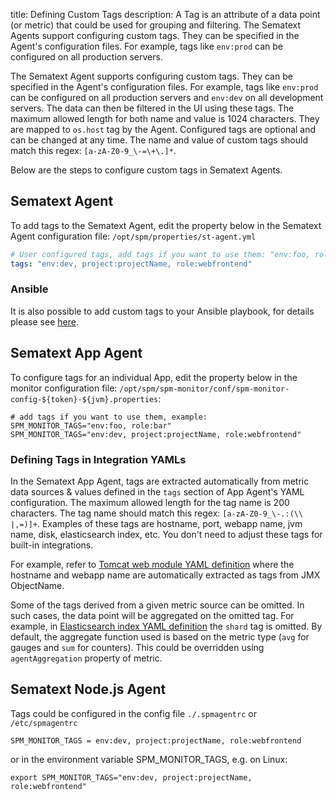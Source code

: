 title: Defining Custom Tags
description: A Tag is an attribute of a data point (or metric) that could be used for grouping and filtering. The Sematext Agents support configuring custom tags. They can be specified in the Agent's configuration files. For example, tags like `env:prod` can be configured on all production servers.

The Sematext Agent supports configuring custom tags. They can be specified in the Agent's configuration files. For example, tags like `env:prod` can be configured on all production servers and `env:dev` on all development servers. The data can then be filtered in the UI using these tags. The maximum allowed length for both name and value is 1024 characters. They are mapped to `os.host` tag by the Agent. Configured tags are optional and can be changed at any time. The name and value of custom tags should match this regex: `[a-zA-Z0-9_\-=\+\.]*`.

Below are the steps to configure custom tags in Sematext Agents.

## Sematext Agent

To add tags to the Sematext Agent, edit the property below in the Sematext Agent configuration file:
`/opt/spm/properties/st-agent.yml`

```yaml
# User configured tags, add tags if you want to use them: "env:foo, role:bar"
tags: "env:dev, project:projectName, role:webfrontend"
```

### Ansible

It is also possible to add custom tags to your Ansible playbook, for details please see [here](https://sematext.com/docs/agents/sematext-agent/ansible/#install-the-agent-using-an-ansible-playbook).

## Sematext App Agent

To configure tags for an individual App, edit the property below in the monitor configuration file:
`/opt/spm/spm-monitor/conf/spm-monitor-config-${token}-${jvm}.properties`:

``` properties
# add tags if you want to use them, example: SPM_MONITOR_TAGS="env:foo, role:bar"
SPM_MONITOR_TAGS="env:dev, project:projectName, role:webfrontend"
```

### Defining Tags in Integration YAMLs

In the Sematext App Agent, tags are extracted automatically from metric data sources & values defined in the `tags` section of App Agent's YAML configuration. The maximum allowed length for the tag name is 200 characters. The tag name should match this regex: <nobr>`[a-zA-Z0-9_\-.:(\\ |,=)]+`</nobr>. Examples of these tags are hostname, port, webapp name, jvm name, disk, elasticsearch index, etc. You don't need to adjust these tags for built-in integrations.

For example, refer to [Tomcat web module YAML definition](https://github.com/sematext/sematext-agent-integrations/blob/master/tomcat/jmx-web-module.yml) where the hostname and webapp name are automatically extracted as tags from JMX ObjectName.

Some of the tags derived from a given metric source can be omitted. In such cases, the data point will be aggregated on the omitted tag. For example, in [Elasticsearch index YAML definition](https://github.com/sematext/sematext-agent-integrations/blob/master/elasticsearch/json-index-0.yml) the `shard` tag is omitted.  By default, the aggregate function used is based on the metric type (`avg` for gauges and `sum` for counters). This could be overridden using `agentAggregation` property of metric.

## Sematext Node.js Agent

Tags could be configured in the config file `./.spmagentrc` or
`/etc/spmagentrc`

``` properties
SPM_MONITOR_TAGS = env:dev, project:projectName, role:webfrontend
```

or in the environment variable SPM\_MONITOR\_TAGS, e.g. on Linux:

``` properties
export SPM_MONITOR_TAGS="env:dev, project:projectName, role:webfrontend"
```
